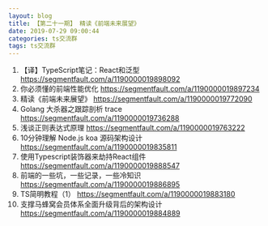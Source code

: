 ```yaml
---
layout: blog
title: 【第二十一期】 精读《前端未来展望》
date: 2019-07-29 09:00:44
categories: ts交流群
tags: ts交流群
---
```



1. 【译】TypeScript笔记：React和泛型 https://segmentfault.com/a/1190000019898092
2. 你必须懂的前端性能优化 https://segmentfault.com/a/1190000019897234
3. 精读《前端未来展望》 https://segmentfault.com/a/1190000019772090
4. Golang 大杀器之跟踪剖析 trace https://segmentfault.com/a/1190000019736288
5. 浅谈正则表达式原理 https://segmentfault.com/a/1190000019763222
6. 10分钟理解 Node.js koa 源码架构设计 https://segmentfault.com/a/1190000019835811
7. 使用Typescript装饰器来劫持React组件 https://segmentfault.com/a/1190000019888547
8. 前端的一些坑，一些记录，一些冷知识 https://segmentfault.com/a/1190000019886895
9. TS简明教程（1） https://segmentfault.com/a/1190000019883180
10. 支撑马蜂窝会员体系全面升级背后的架构设计 https://segmentfault.com/a/1190000019884889
